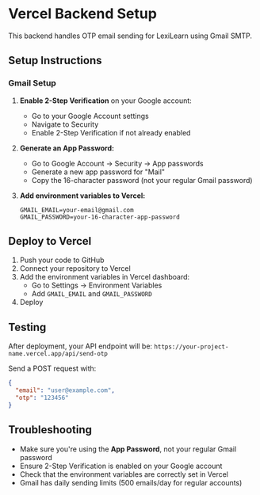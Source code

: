 # Vercel Backend Setup

This backend handles OTP email sending for LexiLearn using Gmail SMTP.

## Setup Instructions

### Gmail Setup

1. **Enable 2-Step Verification** on your Google account:
   - Go to your Google Account settings
   - Navigate to Security
   - Enable 2-Step Verification if not already enabled

2. **Generate an App Password:**
   - Go to Google Account → Security → App passwords
   - Generate a new app password for "Mail"
   - Copy the 16-character password (not your regular Gmail password)

3. **Add environment variables to Vercel:**
   ```
   GMAIL_EMAIL=your-email@gmail.com
   GMAIL_PASSWORD=your-16-character-app-password
   ```

## Deploy to Vercel

1. Push your code to GitHub
2. Connect your repository to Vercel
3. Add the environment variables in Vercel dashboard:
   - Go to Settings → Environment Variables
   - Add `GMAIL_EMAIL` and `GMAIL_PASSWORD`
4. Deploy

## Testing

After deployment, your API endpoint will be:
`https://your-project-name.vercel.app/api/send-otp`

Send a POST request with:
```json
{
  "email": "user@example.com",
  "otp": "123456"
}
```

## Troubleshooting

- Make sure you're using the **App Password**, not your regular Gmail password
- Ensure 2-Step Verification is enabled on your Google account
- Check that the environment variables are correctly set in Vercel
- Gmail has daily sending limits (500 emails/day for regular accounts) 